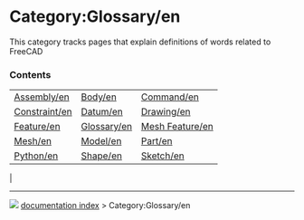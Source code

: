 # Category:Glossary/en
This category tracks pages that explain definitions of words related to FreeCAD

### Contents

|     |     |     |
| --- | --- | --- |
| [Assembly/en](Assembly/en.md) | [Body/en](Body/en.md) | [Command/en](Command/en.md) |
| [Constraint/en](Constraint/en.md) | [Datum/en](Datum/en.md) | [Drawing/en](Drawing/en.md) |
| [Feature/en](Feature/en.md) | [Glossary/en](Glossary/en.md) | [Mesh Feature/en](Mesh_Feature/en.md) |
| [Mesh/en](Mesh/en.md) | [Model/en](Model/en.md) | [Part/en](Part/en.md) |
| [Python/en](Python/en.md) | [Shape/en](Shape/en.md) | [Sketch/en](Sketch/en.md) |
|



---
![](images/Button_right.svg) [documentation index](../README.md) > Category:Glossary/en
